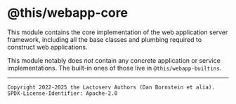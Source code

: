 @this/webapp-core
=================

This module contains the core implementation of the web application server
framework, including all the base classes and plumbing required to construct
web applications.

This module notably does _not_ contain any concrete application or service
implementations. The built-in ones of those live in `@this/webapp-builtins`.

- - - - - - - - - -
```
Copyright 2022-2025 the Lactoserv Authors (Dan Bornstein et alia).
SPDX-License-Identifier: Apache-2.0
```
